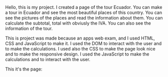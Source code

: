 Hello, this is my project. I created a page of the tour Ecuador. You can make a tour in Ecuador and see the most beautiful places of this country. You can see the pictures of the places and read the information about them. You can calculate the subtotal, total with obviusly the IVA. You can also see the information of the tour.

This is project was made because an apps web exam, and I used HTML, CSS and JavaScript to make it. I used the DOM to interact with the user and to make the calculations. I used also the CSS to make the page look nice and to make the responsive design. I used the JavaScript to make the calculations and to interact with the user.

This it's the page:

